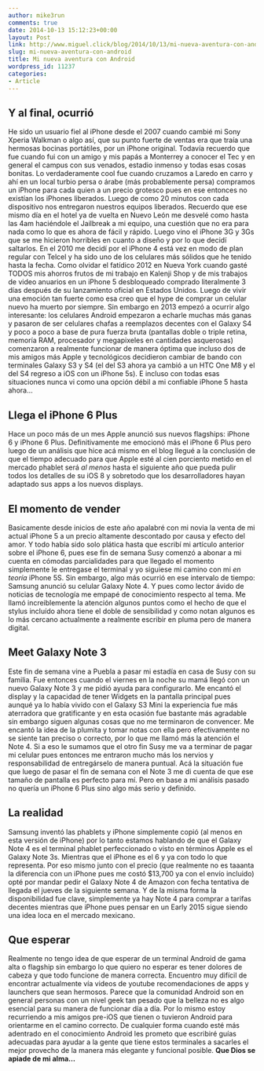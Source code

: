 ```yaml
---
author: mike3run
comments: true
date: 2014-10-13 15:12:23+00:00
layout: Post
link: http://www.miguel.click/blog/2014/10/13/mi-nueva-aventura-con-android/
slug: mi-nueva-aventura-con-android
title: Mi nueva aventura con Android
wordpress_id: 11237
categories:
- Article
---
```


## Y al final, ocurrió


He sido un usuario fiel al iPhone desde el 2007 cuando cambié mi Sony Xperia Walkman o algo así, que su punto fuerte de ventas era que traía una hermosas bocinas portátiles, por un iPhone original. Todavía recuerdo que fue cuando fui con un amigo y mis papás a Monterrey a conocer el Tec y en general el campus con sus venados, estadio inmenso y todas esas cosas bonitas. Lo verdaderamente cool fue cuando cruzamos a Laredo en carro y ahí en un local turbio persa o árabe (más probablemente persa) compramos un iPhone para cada quien a un precio grotesco pues en ese entonces no existían los iPhones liberados. Luego de como 20 minutos con cada dispositivo nos entregaron nuestros equipos liberados. Recuerdo que ese mismo día en el hotel ya de vuelta en Nuevo León me desvelé como hasta las 4am haciéndole el Jailbreak a mi equipo, una cuestión que no era para nada como lo que es ahora de fácil y rápido.
Luego vino el iPhone 3G y 3Gs que se me hicieron horribles en cuanto a diseño y por lo que decidí saltarlos. En el 2010 me decidí por el iPhone 4 está vez en modo de plan regular con Telcel y ha sido uno de los celulares más sólidos que he tenido hasta la fecha.
Como olvidar el fatídico 2012 en Nueva York cuando gasté TODOS mis ahorros frutos de mi trabajo en Kalenji Shop y de mis trabajos de video anuarios en un iPhone 5 desbloqueado comprado literalmente 3 días después de su lanzamiento oficial en Estados Unidos. Luego de vivir una emoción tan fuerte como esa creo que el hype de comprar un celular nuevo ha muerto por siempre.
Sin embargo en 2013 empezó a ocurrir algo interesante: los celulares Android empezaron a echarle muchas más ganas y pasaron de ser celulares chafas a reemplazos decentes con el Galaxy S4 y poco a poco a base de pura fuerza bruta (pantallas doble o triple retina, memoría RAM, procesador y megapixeles en cantidades asquerosas) comenzaron a realmente funcionar de manera óptima que incluso dos de mis amigos más Apple y tecnológicos decidieron cambiar de bando con terminales Galaxy S3 y S4 (el del S3 ahora ya cambió a un HTC One M8 y el del S4 regreso a iOS con un iPhone 5s).
E incluso con todas esas situaciones nunca vi como una opción débil a mi confiable iPhone 5 hasta ahora…


## Llega el iPhone 6 Plus


Hace un poco más de un mes Apple anunció sus nuevos flagships: iPhone 6 y iPhone 6 Plus. Definitivamente me emocionó más el iPhone 6 Plus pero luego de un análisis que hice acá mismo en el blog llegué a la conclusión de que el tiempo adecuado para que Apple esté al cien porciento metido en el mercado phablet será _al menos_ hasta el siguiente año que pueda pulir todos los detalles de su iOS 8 y sobretodo que los desarrolladores hayan adaptado sus apps a los nuevos displays.


## El momento de vender


Basicamente desde inicios de este año apalabré con mi novia la venta de mi actual iPhone 5 a un precio altamente descontado por causa y efecto del amor. Y todo había sido solo plática hasta que escribí mi artículo anterior sobre el iPhone 6, pues ese fin de semana Susy comenzó a abonar a mi cuenta en cómodas parcialidades para que llegado el momento simplemente le entregase el terminal y yo siguiese mi camino con mi _en teoría_ iPhone 5S.
Sin embargo, algo más ocurrió en ese intervalo de tiempo: Samsung anunció su celular Galaxy Note 4. Y pues como lector ávido de noticias de tecnología me empapé de conocimiento respecto al tema. Me llamó increiblemente la atención algunos puntos como el hecho de que el stylus incluído ahora tiene el doble de sensibilidad y como notan algunos es lo más cercano actualmente a realmente escribir en pluma pero de manera digital.


## Meet Galaxy Note 3


Este fin de semana vine a Puebla a pasar mi estadía en casa de Susy con su familia. Fue entonces cuando el viernes en la noche su mamá llegó con un nuevo Galaxy Note 3 y me pidió ayuda para configurarlo. Me encantó el display y la capacidad de tener Widgets en la pantalla principal pues aunqué ya lo había vivido con el Galaxy S3 Mini la experiencia fue más aterradora que gratificante y en esta ocasión fue bastante más agradable sin embargo siguen algunas cosas que no me terminaron de convencer.
Me encantó la idea de la plumita y tomar notas con ella pero efectivamente no se siente tan preciso o correcto, por lo que me llamó más la atención el Note 4.
Si a eso le sumamos que el otro fin Susy me va a terminar de pagar mi celular pues entonces me entraron mucho más los nervios y responsabilidad de entregárselo de manera puntual. Acá la situación fue que luego de pasar el fin de semana con el Note 3 me di cuenta de que ese tamaño de pantalla es perfecto para mí. Pero en base a mi análisis pasado no quería un iPhone 6 Plus sino algo más serio y definido.


## La realidad


Samsung inventó las phablets y iPhone simplemente copió (al menos en esta versión de iPhone) por lo tanto estamos hablando de que el Galaxy Note 4 es el terminal phablet perfeccionado o visto en términos Apple es el Galaxy Note 3s. Mientras que el iPhone es el 6 y ya con todo lo que representa.
Por eso mismo junto con el precio (que realmente no es taaanta la diferencia con un iPhone pues me costó $13,700 ya con el envío incluido) opté por mandar pedir el Galaxy Note 4 de Amazon con fecha tentativa de llegada el jueves de la siguiente semana. Y de la misma forma la disponibilidad fue clave, simplemente ya hay Note 4 para comprar a tarifas decentes mientras que iPhone pues pensar en un Early 2015 sigue siendo una idea loca en el mercado mexicano.


## Que esperar


Realmente no tengo idea de que esperar de un terminal Android de gama alta o flagship sin embargo lo que quiero no esperar es tener dolores de cabeza y que todo funcione de manera correcta.
Encuentro muy difícil de encontrar actualmente vía videos de youtube recomendaciones de apps y launchers que sean hermosos. Parece que la comunidad Android son en general personas con un nivel geek tan pesado que la belleza no es algo esencial para su manera de funcionar día a día.
Por lo mismo estoy recurriendo a mis amigos pre-iOS que tienen o tuvieron Android para orientarme en el camino correcto. De cualquier forma cuando esté más adentrado en el conocimiento Android les prometo que escribiré guías adecuadas para ayudar a la gente que tiene estos terminales a sacarles el mejor provecho de la manera más elegante y funcional posible.
**Que Dios se apiade de mi alma…**
